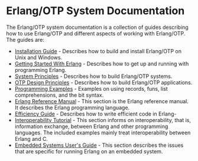 # Erlang/OTP System Documentation

The Erlang/OTP system documentation is a collection of guides describing how
to use Erlang/OTP and different aspects of working with Erlang/OTP. The guides are:

* [Installation Guide](installation_guide/installation_guide.md) -
  Describes how to build and install Erlang/OTP on Unix and Windows.
* [Getting Started With Erlang](getting_started/getting_started.md) -
  Describes how to get up and running with programming Erlang.
* [System Principles](system_principles/system_principles.md) -
  Describes how to build Erlang/OTP systems.
* [OTP Design Principles](design_principles/design_principles.md) -
  Describes how to build Erlang/OTP applications.
* [Programming Examples](programming_examples/programming_examples.md) -
  Examples on using records, funs, list comprehensions, and the bit syntax.
* [Erlang Reference Manual](reference_manual/reference_manual.md) -
  This section is the Erlang reference manual. It describes the Erlang programming language.
* [Efficiency Guide](efficiency_guide/efficiency_guide.md) -
  Describes how to write efficient code in Erlang-
* [Interoperability Tutorial](tutorial/tutorial.md) -
  This section informs on interoperability, that is, information exchange, between
  Erlang and other programming languages. The included examples mainly treat
  interoperability between Erlang and C.
* [Embedded Systems User's Guide](embedded/embedded.md) -
  This section describes the issues that are specific for running Erlang on an embedded system.
